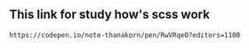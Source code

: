 

## This link for study how's scss work
```
https://codepen.io/note-thanakorn/pen/RwVRqeO?editors=1100
```
